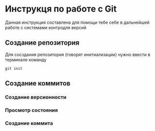 # Инструкця по работе с Git

Данная инструкция составлена для помощи тебе себе в дальнейшей работе с системами контродля версий

## Создание репозитория 

Для сосздания репозитория (говорят инитиализации) нужно ввести в терминале команду

    git init

## Создание коммитов

### Создание версионности

### Просмотр состояния

### Создание коммита